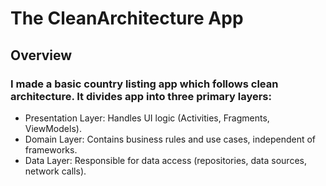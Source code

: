 # The CleanArchitecture App<br>
## Overview
### I made a basic country listing app which follows clean architecture. It divides app into three primary layers:
- Presentation Layer: Handles UI logic (Activities, Fragments, ViewModels).
- Domain Layer: Contains business rules and use cases, independent of frameworks.
- Data Layer: Responsible for data access (repositories, data sources, network calls).
